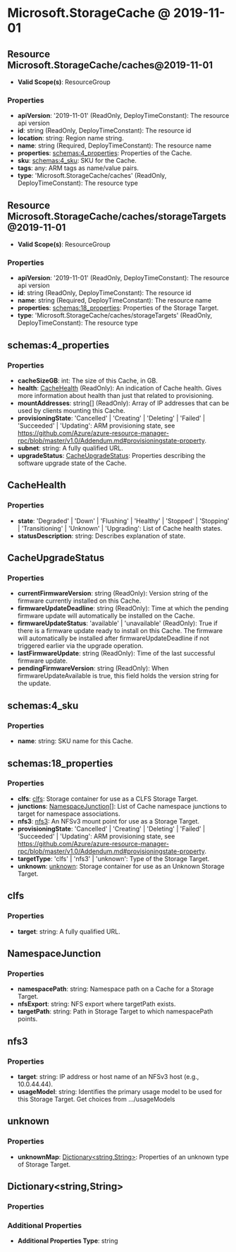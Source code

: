 # Microsoft.StorageCache @ 2019-11-01

## Resource Microsoft.StorageCache/caches@2019-11-01
* **Valid Scope(s)**: ResourceGroup
### Properties
* **apiVersion**: '2019-11-01' (ReadOnly, DeployTimeConstant): The resource api version
* **id**: string (ReadOnly, DeployTimeConstant): The resource id
* **location**: string: Region name string.
* **name**: string (Required, DeployTimeConstant): The resource name
* **properties**: [schemas:4_properties](#schemas4properties): Properties of the Cache.
* **sku**: [schemas:4_sku](#schemas4sku): SKU for the Cache.
* **tags**: any: ARM tags as name/value pairs.
* **type**: 'Microsoft.StorageCache/caches' (ReadOnly, DeployTimeConstant): The resource type

## Resource Microsoft.StorageCache/caches/storageTargets@2019-11-01
* **Valid Scope(s)**: ResourceGroup
### Properties
* **apiVersion**: '2019-11-01' (ReadOnly, DeployTimeConstant): The resource api version
* **id**: string (ReadOnly, DeployTimeConstant): The resource id
* **name**: string (Required, DeployTimeConstant): The resource name
* **properties**: [schemas:18_properties](#schemas18properties): Properties of the Storage Target.
* **type**: 'Microsoft.StorageCache/caches/storageTargets' (ReadOnly, DeployTimeConstant): The resource type

## schemas:4_properties
### Properties
* **cacheSizeGB**: int: The size of this Cache, in GB.
* **health**: [CacheHealth](#cachehealth) (ReadOnly): An indication of Cache health. Gives more information about health than just that related to provisioning.
* **mountAddresses**: string[] (ReadOnly): Array of IP addresses that can be used by clients mounting this Cache.
* **provisioningState**: 'Cancelled' | 'Creating' | 'Deleting' | 'Failed' | 'Succeeded' | 'Updating': ARM provisioning state, see https://github.com/Azure/azure-resource-manager-rpc/blob/master/v1.0/Addendum.md#provisioningstate-property.
* **subnet**: string: A fully qualified URL.
* **upgradeStatus**: [CacheUpgradeStatus](#cacheupgradestatus): Properties describing the software upgrade state of the Cache.

## CacheHealth
### Properties
* **state**: 'Degraded' | 'Down' | 'Flushing' | 'Healthy' | 'Stopped' | 'Stopping' | 'Transitioning' | 'Unknown' | 'Upgrading': List of Cache health states.
* **statusDescription**: string: Describes explanation of state.

## CacheUpgradeStatus
### Properties
* **currentFirmwareVersion**: string (ReadOnly): Version string of the firmware currently installed on this Cache.
* **firmwareUpdateDeadline**: string (ReadOnly): Time at which the pending firmware update will automatically be installed on the Cache.
* **firmwareUpdateStatus**: 'available' | 'unavailable' (ReadOnly): True if there is a firmware update ready to install on this Cache. The firmware will automatically be installed after firmwareUpdateDeadline if not triggered earlier via the upgrade operation.
* **lastFirmwareUpdate**: string (ReadOnly): Time of the last successful firmware update.
* **pendingFirmwareVersion**: string (ReadOnly): When firmwareUpdateAvailable is true, this field holds the version string for the update.

## schemas:4_sku
### Properties
* **name**: string: SKU name for this Cache.

## schemas:18_properties
### Properties
* **clfs**: [clfs](#clfs): Storage container for use as a CLFS Storage Target.
* **junctions**: [NamespaceJunction](#namespacejunction)[]: List of Cache namespace junctions to target for namespace associations.
* **nfs3**: [nfs3](#nfs3): An NFSv3 mount point for use as a Storage Target.
* **provisioningState**: 'Cancelled' | 'Creating' | 'Deleting' | 'Failed' | 'Succeeded' | 'Updating': ARM provisioning state, see https://github.com/Azure/azure-resource-manager-rpc/blob/master/v1.0/Addendum.md#provisioningstate-property.
* **targetType**: 'clfs' | 'nfs3' | 'unknown': Type of the Storage Target.
* **unknown**: [unknown](#unknown): Storage container for use as an Unknown Storage Target.

## clfs
### Properties
* **target**: string: A fully qualified URL.

## NamespaceJunction
### Properties
* **namespacePath**: string: Namespace path on a Cache for a Storage Target.
* **nfsExport**: string: NFS export where targetPath exists.
* **targetPath**: string: Path in Storage Target to which namespacePath points.

## nfs3
### Properties
* **target**: string: IP address or host name of an NFSv3 host (e.g., 10.0.44.44).
* **usageModel**: string: Identifies the primary usage model to be used for this Storage Target. Get choices from .../usageModels

## unknown
### Properties
* **unknownMap**: [Dictionary<string,String>](#dictionarystringstring): Properties of an unknown type of Storage Target.

## Dictionary<string,String>
### Properties
### Additional Properties
* **Additional Properties Type**: string

